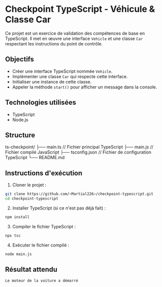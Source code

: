 #  Checkpoint TypeScript - Véhicule & Classe Car

Ce projet est un exercice de validation des compétences de base en TypeScript. Il met en œuvre une interface `Vehicle` et une classe `Car` respectant les instructions du point de contrôle.

##  Objectifs

- Créer une interface TypeScript nommée `Vehicle`.
- Implémenter une classe `Car` qui respecte cette interface.
- Initialiser une instance de cette classe.
- Appeler la méthode `start()` pour afficher un message dans la console.

##  Technologies utilisées

- TypeScript
- Node.js

##  Structure

ts-checkpoint/
├── main.ts         // Fichier principal TypeScript
├── main.js         // Fichier compilé JavaScript
├── tsconfig.json   // Fichier de configuration TypeScript
└── README.md

##  Instructions d'exécution

1. Cloner le projet :

```bash
git clone https://github.com/<Martial226>/checkpoint-typescript.git
cd checkpoint-typescript
```

2. Installer TypeScript (si ce n'est pas déjà fait) :

```bash
npm install
```

3. Compiler le fichier TypeScript :

```bash
npx tsc
```

4. Exécuter le fichier compilé :

```bash
node main.js
```

##  Résultat attendu

```bash
Le moteur de la voiture a démarré
```


